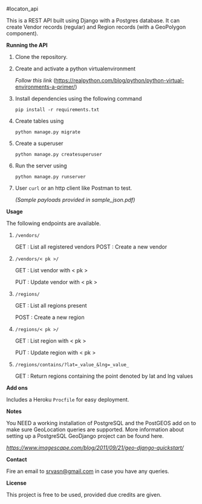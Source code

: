 #locaton_api

This is a REST API built using Django with a Postgres database.
It can create Vendor records (regular) and Region records (with a GeoPolygon component).

**Running the API**

1. Clone the repository.

2. Create and activate a python virtualenvironment 

    _Follow this link_
    (https://realpython.com/blog/python/python-virtual-environments-a-primer/)
    
3. Install dependencies using the following command

    `pip install -r requirements.txt`
    
4. Create tables using
    
    `python manage.py migrate`
    
5. Create a superuser

    `python manage.py createsuperuser`
    
5. Run the server using
    
    `python manage.py runserver`
    
6. User `curl` or an http client like Postman to test.

    _(Sample payloads provided in sample_json.pdf)_

**Usage**

The following endpoints are available.

1. `/vendors/`
 
    GET : List all registered vendors
    POST : Create a new vendor

2. `/vendors/< pk >/`

    GET : List vendor with < pk >  
    
    PUT : Update vendor with < pk >

3. `/regions/`

    GET : List all regions present
    
    POST : Create a new region

4. `/regions/< pk >/`
    
    GET : List region with < pk >
    
    PUT : Update region with < pk >

5. `/regions/contains/?lat=_value_&lng=_value_`

    GET : Return regions containing the point denoted by lat and lng values
    
    
**Add ons**

Includes a Heroku `Procfile` for easy deployment.
 
**Notes**

You NEED a working installation of PostgreSQL and the PostGEOS add on to
make sure GeoLocation queries are supported. More information about setting
up a PostgreSQL GeoDjango project can be found here.

_https://www.imagescape.com/blog/2011/09/21/geo-django-quickstart/_

**Contact**

Fire an email to srvasn@gmail.com in case you have any queries.

**License**

This project is free to be used, provided due credits are given.
